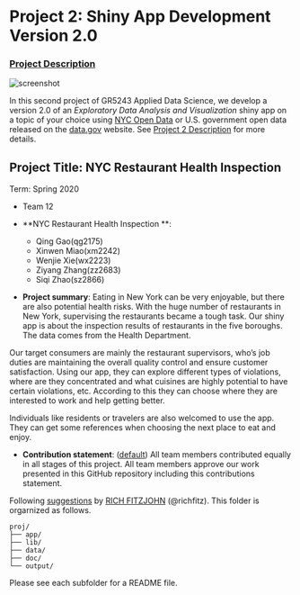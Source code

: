 # Project 2: Shiny App Development Version 2.0

### [Project Description](doc/project2_desc.md)

![screenshot](doc/screenshot2.png)

In this second project of GR5243 Applied Data Science, we develop a version 2.0 of an *Exploratory Data Analysis and Visualization* shiny app on a topic of your choice using [NYC Open Data](https://opendata.cityofnewyork.us/) or U.S. government open data released on the [data.gov](https://data.gov/) website. See [Project 2 Description](doc/project2_desc.md) for more details.  

## Project Title: NYC Restaurant Health Inspection 
Term: Spring 2020

+ Team 12
+ **NYC Restaurant Health Inspection **: 
	+ Qing Gao(qg2175)
	+ Xinwen Miao(xm2242)
	+ Wenjie Xie(wx2223)
	+ Ziyang Zhang(zz2683)
	+ Siqi Zhao(sz2866)

+ **Project summary**: Eating in New York can be very enjoyable, but there are also potential health risks. With the huge number of restaurants in New York, supervising the restaurants became a tough task. 
Our shiny app is about the inspection results of restaurants in the five boroughs. The data comes from the Health Department.

Our target consumers are mainly the restaurant supervisors, who’s job duties are maintaining the overall quality control and ensure customer satisfaction. Using our app, they can explore different types of violations, where are they concentrated and what cuisines are highly potential to have certain violations, etc. According to this they can choose where they  are interested to work and help getting better.

Individuals like residents or travelers are also welcomed to use the app. They can get some references when choosing the next place to eat and enjoy.  


+ **Contribution statement**: ([default](doc/a_note_on_contributions.md)) All team members contributed equally in all stages of this project. All team members approve our work presented in this GitHub repository including this contributions statement. 

Following [suggestions](http://nicercode.github.io/blog/2013-04-05-projects/) by [RICH FITZJOHN](http://nicercode.github.io/about/#Team) (@richfitz). This folder is orgarnized as follows.

```
proj/
├── app/
├── lib/
├── data/
├── doc/
└── output/
```

Please see each subfolder for a README file.

